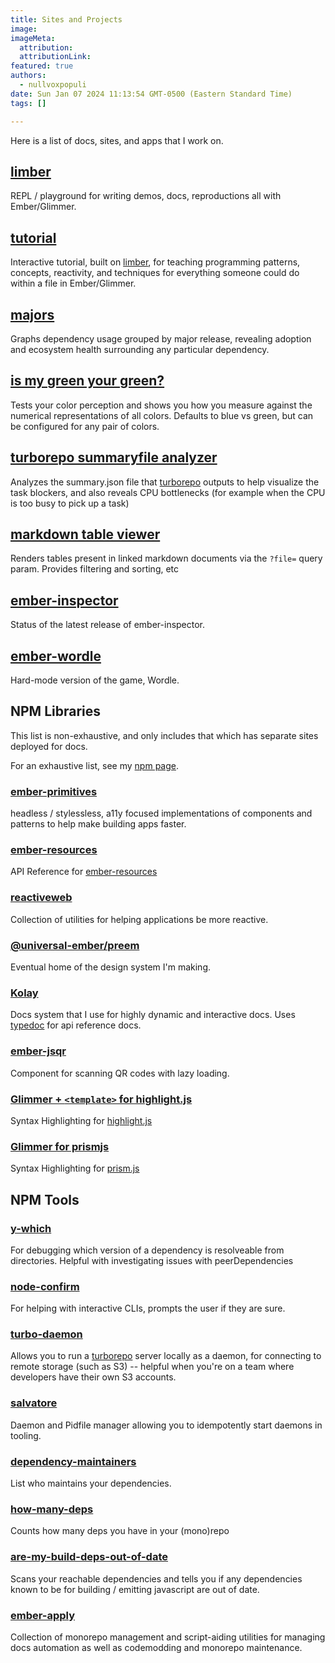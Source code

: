 ```yaml
---
title: Sites and Projects
image:
imageMeta:
  attribution:
  attributionLink:
featured: true
authors:
  - nullvoxpopuli
date: Sun Jan 07 2024 11:13:54 GMT-0500 (Eastern Standard Time)
tags: [] 

---
```


Here is a list of docs, sites, and apps that I work on.

## [limber](https://limber.glimdown.com)

REPL / playground for writing demos, docs, reproductions all with Ember/Glimmer.

## [tutorial](https://tutorial.glimdown.com)

Interactive tutorial, built on [limber](https://limber.glimdown.com), for teaching programming patterns, concepts, reactivity, and techniques for everything someone could do within a file in Ember/Glimmer.

## [majors](https://majors.nullvoxpopuli.com)

Graphs dependency usage grouped by major release, revealing adoption and ecosystem health surrounding any particular dependency.

## [is my green your green?](https://ismycolor.nullvoxpopuli.com/)

Tests your color perception and shows you how you measure against the numerical representations of all colors. Defaults to blue vs green, but can be configured for any pair of colors.

## [turborepo summaryfile analyzer](https://turbo.nullvoxpopuli.com/)

Analyzes the summary.json file that [turborepo](https://github.com/vercel/turbo/) outputs to help visualize the task blockers, and also reveals CPU bottlenecks (for example when the CPU is too busy to pick up a task)

## [markdown table viewer](http://markdown-table.nullvoxpopuli.com/?file=https://raw.githubusercontent.com/NullVoxPopuli/disk-perf-git-and-pnpm/refs/heads/main/README.md)

Renders tables present in linked markdown documents via the `?file=` query param. Provides filtering and sorting, etc

## [ember-inspector](https://ember-inspector.nullvoxpopuli.com/)

Status of the latest release of ember-inspector.

## [ember-wordle](https://ember-wordle.pages.dev)

Hard-mode version of the game, Wordle.

## NPM Libraries

This list is non-exhaustive, and only includes that which has separate sites deployed for docs.

For an exhaustive list, see my [npm page](https://www.npmjs.com/~nullvoxpopuli).

### [ember-primitives](https://ember-primitives.pages.dev)

headless / stylessless, a11y focused implementations of components and patterns to help make building apps faster.

### [ember-resources](https://ember-resources.nullvoxpopuli.com/)

API Reference for [ember-resources](https://github.com/NullVoxPopuli/ember-resources/tree/main/docs)

### [reactiveweb](https://reactive.nullvoxpopuli.com/)

Collection of utilities for helping applications be more reactive.

### [@universal-ember/preem](https://preem-docs-app.vercel.app)

Eventual home of the design system I'm making.

### [Kolay](https://github.com/universal-ember/kolay)

Docs system that I use for highly dynamic and interactive docs. Uses [typedoc](https://typedoc.org/) for api reference docs.

### [ember-jsqr](https://nullvoxpopuli.github.io/ember-jsqr/)

Component for scanning QR codes with lazy loading.

### [Glimmer + `<template>` for highlight.js](https://hljs-glimmer.nullvoxpopuli.com/?)

Syntax Highlighting for [highlight.js](https://highlightjs.org/)

### [Glimmer for prismjs](https://prismjs-glimmer.nullvoxpopuli.com/)

Syntax Highlighting for [prism.js](https://prismjs.com/)

## NPM Tools

### [y-which](https://github.com/NullVoxPopuli/y-which)

For debugging which version of a dependency is resolveable from directories. Helpful with investigating issues with peerDependencies

### [node-confirm](https://github.com/NullVoxPopuli/node-confirm)

For helping with interactive CLIs, prompts the user if they are sure.

### [turbo-daemon](https://github.com/NullVoxPopuli/turbo-daemon)

Allows you to run a [turborepo](https://turbo.build/repo/) server locally as a daemon, for connecting to remote storage (such as S3) -- helpful when you're on a team where developers have their own S3 accounts.

### [salvatore](https://github.com/NullVoxPopuli/salvatore)

Daemon and Pidfile manager allowing you to idempotently start daemons in tooling.

### [dependency-maintainers](https://github.com/NullVoxPopuli/dependency-maintainers)

List who maintains your dependencies.

### [how-many-deps](https://github.com/NullVoxPopuli/how-many-deps)

Counts how many deps you have in your (mono)repo

### [are-my-build-deps-out-of-date](https://github.com/NullVoxPopuli/are-my-build-deps-out-of-date)

Scans your reachable dependencies and tells you if any dependencies known to be for building / emitting javascript are out of date.

### [ember-apply](https://ember-apply.pages.dev/)

Collection of monorepo management and script-aiding utilities for managing docs automation as well as codemodding and monorepo maintenance.
